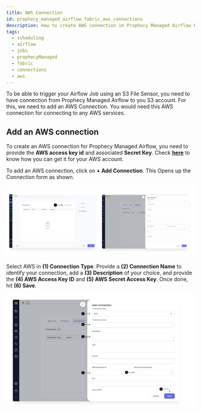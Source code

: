 ```yaml
---
title: AWS Connection
id: prophecy_managed_airflow_fabric_aws_connections
description: How to create AWS connection in Prophecy Managed Airflow Fabric
tags:
  - scheduling
  - airflow
  - jobs
  - prophecyManaged
  - fabric
  - connections
  - aws
---
```


To be able to trigger your Airflow Job using an S3 File Sensor, you need to have connection from Prophecy Managed Airflow to you S3 account. For this, we need to add an AWS Connection. You would need this AWS connection for connecting to any AWS services.

## Add an AWS connection

To create an AWS connection for Prophecy Managed Airflow, you need to provide the **AWS access key id** and associated **Secret Key**. Check **[here](https://docs.aws.amazon.com/IAM/latest/UserGuide/id_credentials_access-keys.html)** to know how you can get it for your AWS account.

To add an AWS connection, click on **+ Add Connection**. This Opens up the Connection form as shown.

![Add_connection](../img/Add_Connection.png)

Select AWS in **(1) Connection Type**. Provide a **(2) Connection Name** to identify your connection, add a **(3) Description** of your choice, and provide the **(4) AWS Access Key ID** and **(5) AWS Secret Access Key**. Once done, hit **(6) Save**.

![AWS_connection](../img/AWS_Connection.png)
